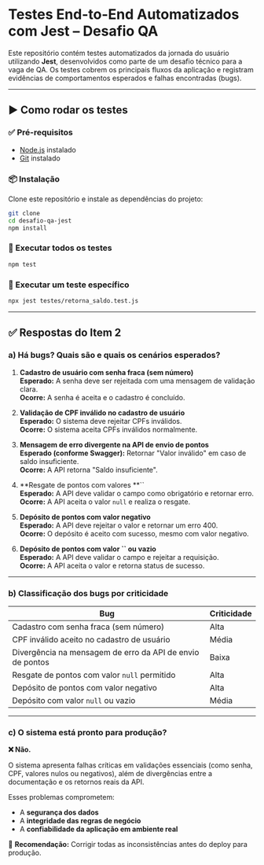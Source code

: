 # Testes End-to-End Automatizados com Jest – Desafio QA

Este repositório contém testes automatizados da jornada do usuário utilizando **Jest**, desenvolvidos como parte de um desafio técnico para a vaga de QA. Os testes cobrem os principais fluxos da aplicação e registram evidências de comportamentos esperados e falhas encontradas (bugs).

---

## ▶️ Como rodar os testes

### ✅ Pré-requisitos

- [Node.js](https://nodejs.org/) instalado
- [Git](https://git-scm.com/) instalado

### 📦 Instalação

Clone este repositório e instale as dependências do projeto:

```bash
git clone 
cd desafio-qa-jest
npm install
```

### 🚀 Executar todos os testes

```bash
npm test
```

### 🥪 Executar um teste específico

```bash
npx jest testes/retorna_saldo.test.js
```

---

## ✅ Respostas do Item 2

### a) Há bugs? Quais são e quais os cenários esperados?

1. **Cadastro de usuário com senha fraca (sem número)**\
   **Esperado:** A senha deve ser rejeitada com uma mensagem de validação clara.\
   **Ocorre:** A senha é aceita e o cadastro é concluído.

2. **Validação de CPF inválido no cadastro de usuário**\
   **Esperado:** O sistema deve rejeitar CPFs inválidos.\
   **Ocorre:** O sistema aceita CPFs inválidos normalmente.

3. **Mensagem de erro divergente na API de envio de pontos**\
   **Esperado (conforme Swagger):** Retornar "Valor inválido" em caso de saldo insuficiente.\
   **Ocorre:** A API retorna "Saldo insuficiente".

4. **Resgate de pontos com valores **``\
   **Esperado:** A API deve validar o campo como obrigatório e retornar erro.\
   **Ocorre:** A API aceita o valor `null` e realiza o resgate.

5. **Depósito de pontos com valor negativo**\
   **Esperado:** A API deve rejeitar o valor e retornar um erro 400.\
   **Ocorre:** O depósito é aceito com sucesso, mesmo com valor negativo.

6. **Depósito de pontos com valor **``** ou vazio**\
   **Esperado:** A API deve validar o campo e rejeitar a requisição.\
   **Ocorre:** A API aceita o valor e retorna status de sucesso.

---

### b) Classificação dos bugs por criticidade

| Bug                                                       | Criticidade |
| --------------------------------------------------------- | ----------- |
| Cadastro com senha fraca (sem número)                     | Alta        |
| CPF inválido aceito no cadastro de usuário                | Média       |
| Divergência na mensagem de erro da API de envio de pontos | Baixa       |
| Resgate de pontos com valor `null` permitido              | Alta        |
| Depósito de pontos com valor negativo                     | Alta        |
| Depósito com valor `null` ou vazio                        | Média       |

---

### c) O sistema está pronto para produção?

**❌ Não.**

O sistema apresenta falhas críticas em validações essenciais (como senha, CPF, valores nulos ou negativos), além de divergências entre a documentação e os retornos reais da API.

Esses problemas comprometem:

- A **segurança dos dados**
- A **integridade das regras de negócio**
- A **confiabilidade da aplicação em ambiente real**

🔧 **Recomendação:** Corrigir todas as inconsistências antes do deploy para produção.
